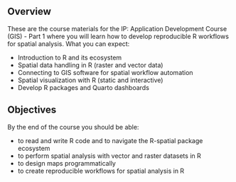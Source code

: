 ## Overview 
These are the course materials for the IP: Application Development Course (GIS) - Part 1 where you will learn how to develop reproducible R workflows for spatial analysis. What you can expect:

-	Introduction to R and its ecosystem
-	Spatial data handling in R (raster and vector data)
-	Connecting to GIS software for spatial workflow automation
-	Spatial visualization with R (static and interactive)
- Develop R packages and Quarto dashboards

## Objectives
By the end of the course you should be able:

-	to read and write R code and to navigate the R-spatial package ecosystem
-	to perform spatial analysis with vector and raster datasets in R
-	to design maps programmatically
-	to create reproducible workflows for spatial analysis in R
